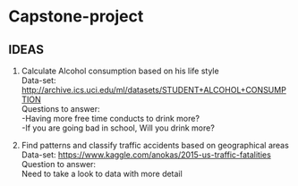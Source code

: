 # Capstone-project

## IDEAS
1. Calculate Alcohol consumption based on his life style </br>
  Data-set: http://archive.ics.uci.edu/ml/datasets/STUDENT+ALCOHOL+CONSUMPTION</br>
  Questions to answer:</br>
  -Having more free time conducts to drink more?</br>
 -If you are going bad in school, Will you drink more?</br>

2. Find patterns and classify traffic accidents based on geographical areas</br>
   Data-set: https://www.kaggle.com/anokas/2015-us-traffic-fatalities</br>
   Question to answer:</br>
   Need to take a look to data with more detail

